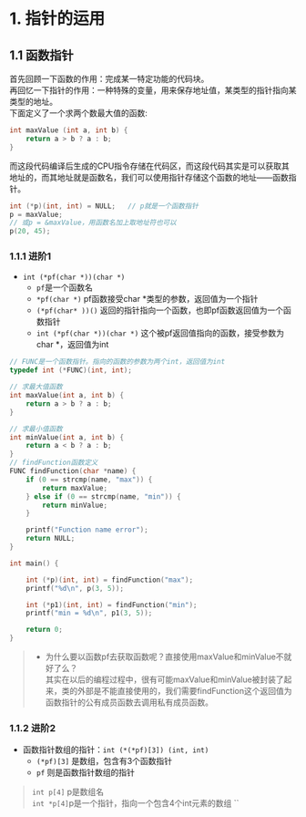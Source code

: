 # 1. 指针的运用
## 1.1 函数指针 
首先回顾一下函数的作用：完成某一特定功能的代码块。  
再回忆一下指针的作用：一种特殊的变量，用来保存地址值，某类型的指针指向某类型的地址。  
下面定义了一个求两个数最大值的函数:
```C
int maxValue (int a, int b) {
    return a > b ? a : b;
}     
```
而这段代码编译后生成的CPU指令存储在代码区，而这段代码其实是可以获取其地址的，而其地址就是函数名，我们可以使用指针存储这个函数的地址——函数指针。
```C
int (*p)(int, int) = NULL;   // p就是一个函数指针
p = maxValue;
// 或p = &maxValue，用函数名加上取地址符也可以
p(20, 45);
```
### 1.1.1 进阶1
* `int (*pf(char *))(char *)`  
  * `pf`是一个函数名  
  * `*pf(char *)` pf函数接受char \*类型的参数，返回值为一个指针
  * `(*pf(char* ))()` 返回的指针指向一个函数，也即pf函数返回值为一个函数指针  
  * `int (*pf(char *))(char *)` 这个被pf返回值指向的函数，接受参数为char \*，返回值为int  
```C
// FUNC是一个函数指针。指向的函数的参数为两个int，返回值为int
typedef int (*FUNC)(int, int);

// 求最大值函数
int maxValue(int a, int b) {
    return a > b ? a : b;
}

// 求最小值函数
int minValue(int a, int b) {
    return a < b ? a : b;
}
// findFunction函数定义
FUNC findFunction(char *name) {
    if (0 == strcmp(name, "max")) {
        return maxValue;
    } else if (0 == strcmp(name, "min")) {
        return minValue;
    }

    printf("Function name error");
    return NULL;
}   

int main() {

    int (*p)(int, int) = findFunction("max");
    printf("%d\n", p(3, 5));

    int (*p1)(int, int) = findFunction("min");
    printf("min = %d\n", p1(3, 5));

    return 0;
}
```
> * 为什么要以函数pf去获取函数呢？直接使用maxValue和minValue不就好了么？  
其实在以后的编程过程中，很有可能maxValue和minValue被封装了起来，类的外部是不能直接使用的，我们需要findFunction这个返回值为函数指针的公有成员函数去调用私有成员函数。  

### 1.1.2 进阶2
* 函数指针数组的指针：`int (*(*pf)[3]) (int, int)`  
  * `(*pf)[3]` 是数组，包含有3个函数指针  
  * `pf` 则是函数指针数组的指针  
> `int p[4]` p是数组名  
> `int *p[4]`p是一个指针，指向一个包含4个int元素的数组
``

